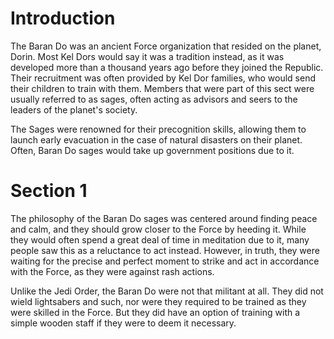 # Introduction

The Baran Do was an ancient Force organization that resided on the planet, Dorin.
Most Kel Dors would say it was a tradition instead, as it was developed more than a thousand years ago before they joined the Republic.
Their recruitment was often provided by Kel Dor families, who would send their children to train with them.
Members that were part of this sect were usually referred to as sages, often acting as advisors and seers to the leaders of the planet's society.

The Sages were renowned for their precognition skills, allowing them to launch early evacuation in the case of natural disasters on their planet.
Often, Baran Do sages would take up government positions due to it.

# Section 1

The philosophy of the Baran Do sages was centered around finding peace and calm, and they should grow closer to the Force by heeding it.
While they would often spend a great deal of time in meditation due to it, many people saw this as a reluctance to act instead.
However, in truth, they were waiting for the precise and perfect moment to strike and act in accordance with the Force, as they were against rash actions.

Unlike the Jedi Order, the Baran Do were not that militant at all.
They did not wield lightsabers and such, nor were they required to be trained as they were skilled in the Force.
But they did have an option of training with a simple wooden staff if they were to deem it necessary.
